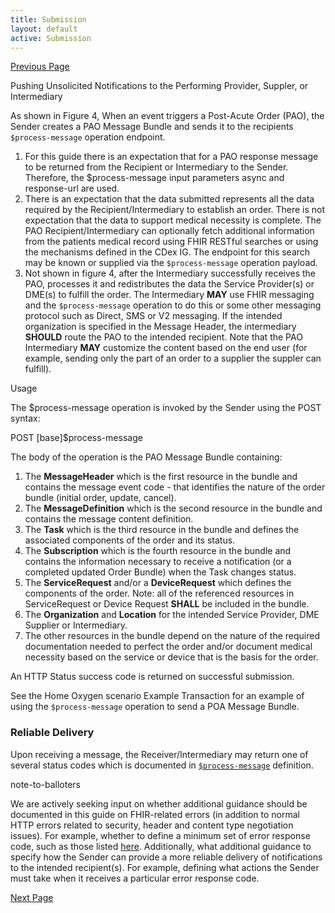 ```yaml
---
title: Submission
layout: default
active: Submission
---
```


[Previous Page](MustSupport_and_Missing_Data.html)

Pushing Unsolicited Notifications to the Performing Provider, Suppler, or Intermediary
<p>As shown in Figure 4, When an event triggers a Post-Acute Order (PAO), the Sender creates a PAO Message Bundle and sends it to the recipients <code class="highlighter-rouge">$process-message</code> operation endpoint.</p>
 <ol>
 <li>For this guide there is an expectation that  for a PAO response message to be returned from the Recipient or Intermediary to the Sender. Therefore, the $process-message input parameters async and response-url are used.</li>
  <li>There is an expectation that the data submitted represents all the data required by the Recipient/Intermediary to establish an order.  There is not expectation that the data to support medical necessity is complete. The PAO Recipient/Intermediary can optionally fetch additional information from the patients medical record using FHIR RESTful searches or using the mechanisms defined in the CDex IG.  The endpoint for this search may be known or supplied via the <code class="highlighter-rouge">$process-message</code> operation payload.</li>
  <li>Not shown in figure 4, after the Intermediary successfully receives the PAO, processes it and redistributes the data the Service Provider(s) or DME(s) to fulfill the order. The Intermediary <strong>MAY</strong> use FHIR messaging and the <code class="highlighter-rouge">$process-message</code> operation to do this or some other messaging protocol such as Direct, SMS or V2 messaging.  If the intended organization is specified in the Message Header, the intermediary <strong>SHOULD</strong> route the PAO to the intended recipient. Note that the PAO Intermediary <strong>MAY</strong> customize the content based on the end user (for example, sending only the part of an order to a supplier the suppler can fulfill).</li>
</ol>

Usage
<p>The $process-message operation is invoked by the Sender using the POST  syntax:</p>
<p>POST [base]$process-message</code></p>
<p>The body of the operation is the PAO Message Bundle containing:</p>

<ol>
  <li>The <strong>MessageHeader</strong> which is the first resource in the bundle and contains the message event code - that identifies the nature of the order bundle (initial order, update, cancel).</li>
  <li>The <strong>MessageDefinition</strong>  which is the second resource in the bundle and contains the message content definition.
  <li>The <strong>Task</strong> which is the third resource in the bundle and defines the associated components of the order and its status.</li>
  <li>The <strong>Subscription</strong> which is the fourth resource in the bundle and contains the information necessary to receive a notification (or a completed updated Order Bundle) when the Task changes status.</li>
  <li>The <strong>ServiceRequest</strong> and/or a <strong>DeviceRequest</strong> which defines the components of the order. Note: all of the referenced resources in ServiceRequest or Device Request <strong>SHALL</strong> be included in the bundle.</li>
  <li>The <strong>Organization</strong> and <strong>Location</strong> for the intended Service Provider, DME Supplier or Intermediary.</li>

  <li>The other resources in the bundle depend on the nature of the required documentation needed to perfect the order and/or document medical necessity based on the service or device that is the basis for the order.</li>
</ol>
<p>An HTTP Status success code is returned on successful submission.</p>
	
<p>See the Home Oxygen scenario Example Transaction</a> for an example of using the <code class="highlighter-rouge">$process-message</code> operation to send a POA Message Bundle.</p>
</ol>
<h3 id="reliable-delivery">Reliable Delivery</h3>
<p>Upon receiving a message, the Receiver/Intermediary may return one of several status codes which is documented in <a href="http://hl7.org/fhir/R4/messageheader-operation-process-message.html"><code class="highlighter-rouge">$process-message</code></a> definition.</p>
note-to-balloters
  <p>We are actively seeking input on whether additional guidance should be documented in this guide on FHIR-related errors (in addition to normal HTTP errors related to security, header and content type negotiation issues). For example, whether to define a minimum set of error response code, such as those listed <a href="http://hl7.org/fhir/R4/http.html#rejecting-updates">here</a>. Additionally, what additional guidance to specify how the Sender can provide a more reliable delivery of notifications to the intended recipient(s).  For example, defining what actions the Sender must take when it receives a particular error response code.</p>

[Next Page](Message_Bundles.html)